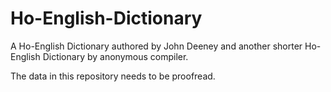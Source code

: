 # Ho-English-Dictionary
A Ho-English Dictionary authored by John Deeney and another shorter Ho-English Dictionary by anonymous compiler.

The data in this repository needs to be proofread.
